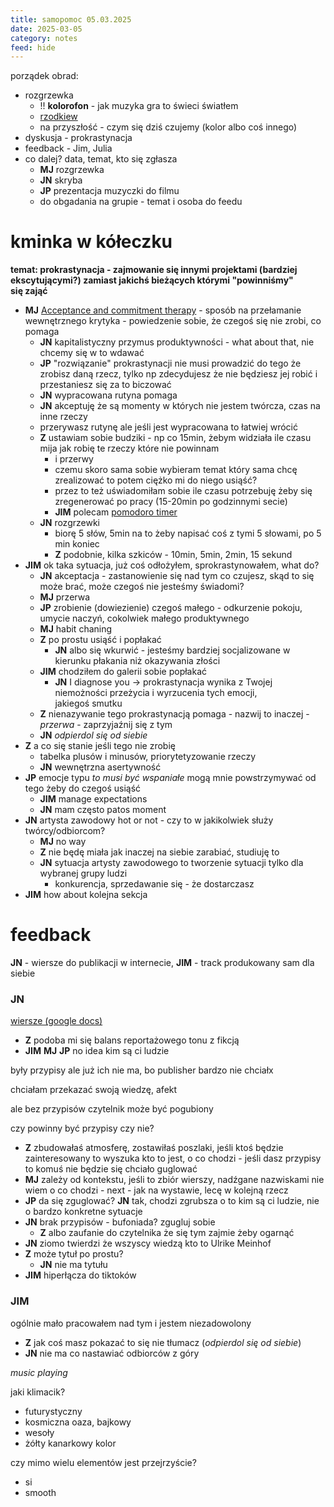 ```yaml
---
title: samopomoc 05.03.2025
date: 2025-03-05
category: notes
feed: hide
---
```

porządek obrad:
- rozgrzewka
    - !! **kolorofon** - jak muzyka gra to świeci światłem
    - [rzodkiew](https://pl.wikipedia.org/wiki/Rzodkiew)
    - na przyszłość - czym się dziś czujemy (kolor albo coś innego)
- dyskusja - prokrastynacja
- feedback - Jim, Julia
- co dalej? data, temat, kto się zgłasza
    - **MJ** rozgrzewka
    - **JN** skryba
    - **JP** prezentacja muzyczki do filmu
    - do obgadania na grupie - temat i osoba do feedu

# kminka w kółeczku

**temat: prokrastynacja - zajmowanie się innymi projektami (bardziej ekscytującymi?) zamiast jakichś bieżących którymi "powinniśmy" się zająć**

- **MJ** [Acceptance and commitment therapy](https://en.wikipedia.org/wiki/Acceptance_and_commitment_therapy) - sposób na przełamanie wewnętrznego krytyka - powiedzenie sobie, że czegoś się nie zrobi, co pomaga
    - **JN** kapitalistyczny przymus produktywności - what about that, nie chcemy się w to wdawać
    - **JP** "rozwiązanie" prokrastynacji nie musi prowadzić do tego że zrobisz daną rzecz, tylko np zdecydujesz że nie będziesz jej robić i przestaniesz się za to biczować
    - **JN** wypracowana rutyna pomaga 
    - **JN** akceptuję że są momenty w których nie jestem twórcza, czas na inne rzeczy
    - przerywasz rutynę ale jeśli jest wypracowana to łatwiej wrócić
    - **Z** ustawiam sobie budziki - np co 15min, żebym widziała ile czasu mija jak robię te rzeczy które nie powinnam
        - i przerwy
        - czemu skoro sama sobie wybieram temat który sama chcę zrealizować to potem ciężko mi do niego usiąść?
        - przez to też uświadomiłam sobie ile czasu potrzebuję żeby się zregenerować po pracy (15-20min po godzinnymi secie)
        - **JIM** polecam [pomodoro timer](https://pomofocus.io/)
    - **JN** rozgrzewki
        - biorę 5 słów, 5min na to żeby napisać coś z tymi 5 słowami, po 5 min koniec
        - **Z** podobnie, kilka szkiców - 10min, 5min, 2min, 15 sekund
- **JIM** ok taka sytuacja, już coś odłożyłem, sprokrastynowałem, what do?
    - **JN** akceptacja - zastanowienie się nad tym co czujesz, skąd to się może brać, może czegoś nie jesteśmy świadomi?
    - **MJ** przerwa
    - **JP** zrobienie (dowiezienie) czegoś małego - odkurzenie pokoju, umycie naczyń, cokolwiek małego produktywnego
    - **MJ** habit chaning
    - **Z** po prostu usiąść i popłakać
        - **JN** albo się wkurwić - jesteśmy bardziej socjalizowane w kierunku płakania niż okazywania złości
    - **JIM** chodziłem do galerii sobie popłakać
        - **JN** I diagnose you -> prokrastynacja wynika z Twojej niemożności przeżycia i wyrzucenia tych emocji, jakiegoś smutku
    - **Z** nienazywanie tego prokrastynacją pomaga - nazwij to inaczej -  *przerwa* - zaprzyjaźnij się z tym
    - **JN** *odpierdol się od siebie*
- **Z** a co się stanie jeśli tego nie zrobię
    - tabelka plusów i minusów, priorytetyzowanie rzeczy
    - **JN** wewnętrzna asertywność
- **JP** emocje typu *to musi być wspaniałe* mogą mnie powstrzymywać od tego żeby do czegoś usiąść
    - **JIM** manage expectations
    - **JN** mam często patos moment
- **JN** artysta zawodowy hot or not - czy to w jakikolwiek służy twórcy/odbiorcom?
    - **MJ** no way
    - **Z** nie będę miała jak inaczej na siebie zarabiać, studiuję to
    - **JN** sytuacja artysty zawodowego to tworzenie sytuacji tylko dla wybranej grupy ludzi
        - konkurencja, sprzedawanie się - że dostarczasz
- **JIM** how about kolejna sekcja
# feedback

**JN** - wiersze do publikacji w internecie, **JIM** - track produkowany sam dla siebie
### JN
[wiersze (google docs)](https://docs.google.com/document/d/1WSDZgS8H-F0ikd-p8XGZxInbVsafVXmooiA43Wx5Fso/mobilebasic)
- **Z** podoba mi się balans reportażowego tonu z fikcją
- **JIM** **MJ** **JP** no idea kim są ci ludzie

były przypisy ale już ich nie ma, bo publisher bardzo nie chciałx

chciałam przekazać swoją wiedzę, afekt

ale bez przypisów czytelnik może być pogubiony

czy powinny być przypisy czy nie?

- **Z** zbudowałaś atmosferę, zostawiłaś poszlaki, jeśli ktoś będzie zainteresowany to wyszuka kto to jest, o co chodzi - jeśli dasz przypisy to komuś nie będzie się chciało guglować
- **MJ** zależy od kontekstu, jeśli to zbiór wierszy, nadźgane nazwiskami nie wiem o co chodzi - next - jak na wystawie, lecę w kolejną rzecz
- **JP** da się zguglować? **JN** tak, chodzi zgrubsza o to kim są ci ludzie, nie o bardzo konkretne sytuacje
- **JN** brak przypisów - bufoniada? zgugluj sobie
    - **Z** albo zaufanie do czytelnika że się tym zajmie żeby ogarnąć
- **JN** ziomo twierdzi że wszyscy wiedzą kto to Ulrike Meinhof
- **Z** może tytuł po prostu?
    - **JN** nie ma tytułu
- **JIM** hiperłącza do tiktoków

### JIM
ogólnie mało pracowałem nad tym i jestem niezadowolony
- **Z** jak coś masz pokazać to się nie tłumacz (*odpierdol się od siebie*)
- **JN** nie ma co nastawiać odbiorców z góry

*music playing*

jaki klimacik?
- futurystyczny
- kosmiczna oaza, bajkowy
- wesoły
- żółty kanarkowy kolor

czy mimo wielu elementów jest przejrzyście?
- si
- smooth